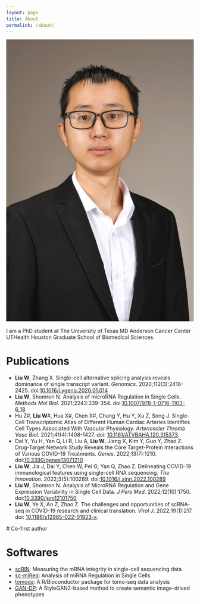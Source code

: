 ```yaml
---
layout: page
title: About
permalink: /about/
---
```


![photo][PHOTO]

I am a PhD student at The University of Texas MD Anderson Cancer Center UTHealth Houston Graduate School of Biomedical Sciences.

# Publications
+ **Liu W**, Zhang X. Single-cell alternative splicing analysis reveals dominance of single transcript variant. *Genomics*. 2020;112(3):2418-2425. doi:[10.1016/j.ygeno.2020.01.014](https://doi.org/10.1016/j.ygeno.2020.01.014)
+ **Liu W**, Shomron N. Analysis of microRNA Regulation in Single Cells. *Methods Mol Biol*. 2021;2243:339-354. doi:[10.1007/978-1-0716-1103-6_18](https://doi.org/10.1007/978-1-0716-1103-6_18)
+ Hu Z#, **Liu W**#, Hua X#, Chen X#, Chang Y, Hu Y, Xu Z, Song J. Single-Cell Transcriptomic Atlas of Different Human Cardiac Arteries Identifies Cell Types Associated With Vascular Physiology. *Arterioscler Thromb Vasc Biol*. 2021;41(4):1408-1427. doi: [10.1161/ATVBAHA.120.315373](https://doi.org/10.1161/ATVBAHA.120.315373).
+ Dai Y, Yu H, Yan Q, Li B, Liu A, **Liu W**, Jiang X, Kim Y, Guo Y, Zhao Z. Drug-Target Network Study Reveals the Core Target-Protein Interactions of Various COVID-19 Treatments. *Genes*. 2022;13(7):1210. doi:[10.3390/genes13071210](https://doi.org/10.3390/genes13071210)
+ **Liu W**, Jia J, Dai Y, Chen W, Pei G, Yan Q, Zhao Z. Delineating COVID-19 immunological features using single-cell RNA sequencing. *The Innovation*. 2022;3(5):100289. doi:[10.1016/j.xinn.2022.100289](https://doi.org/10.1016/j.xinn.2022.100289)
+ **Liu W**, Shomron N. Analysis of MicroRNA Regulation and Gene Expression Variability in Single Cell Data. *J Pers Med*. 2022;12(10):1750. doi:[10.3390/jpm12101750](https://doi.org/10.3390/jpm12101750)
+ **Liu W**, Ye X, An Z, Zhao Z. The challenges and opportunities of scRNA-seq in COVID-19 research and clinical translation. *Virol J*. 2022;19(1):217. doi: [10.1186/s12985-022-01923-x](https://doi.org/10.1186/s12985-022-01923-x).

\# Co-first author

# Softwares
+ [scRIN][SCRIN]: Measuring the mRNA integrity in single-cell sequencing data
+ [sc-miReg][SC-MIREG]: Analysis of miRNA Regulation in Single Cells
+ [tomoda][TOMODA]: A R/Bioconductor package for tomo-seq data analysis
+ [GAN-DP][GAN-DP]: A StyleGAN2-based method to create semantic image-drived phenotypes

[PHOTO]: /img/photo.jpg
[SCRIN]: https://github.com/liuwd15/scRIN
[SC-MIREG]: https://github.com/liuwd15/sc-mireg/
[TOMODA]: https://github.com/liuwd15/tomoda/
[GAN-DP]: https://github.com/liuwd15/GAN-DP